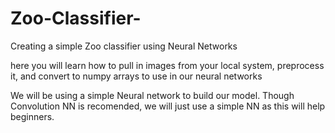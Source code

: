 # Zoo-Classifier-
Creating a simple Zoo classifier using Neural Networks 

here you will learn how to pull in images from your local system, preprocess it, and convert to numpy arrays to use in our neural networks

We will be using a simple Neural network to build our model. Though Convolution NN is recomended, we will just use a simple NN as this will help beginners.  
